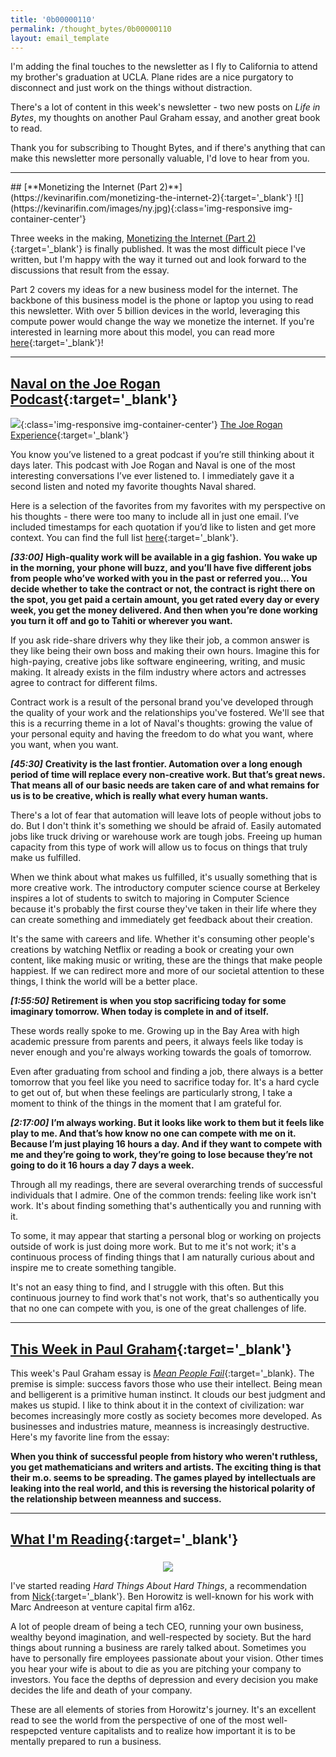 ```yaml
---
title: '0b00000110'
permalink: /thought_bytes/0b00000110
layout: email_template
---
```

I'm adding the final touches to the newsletter as I fly to California to attend my brother's graduation at UCLA. Plane rides are a nice purgatory to disconnect and just work on the things without distraction.

There's a lot of content in this week's newsletter - two new posts on *Life in Bytes*, my thoughts on another Paul Graham essay, and another great book to read.

Thank you for subscribing to Thought Bytes, and if there's anything that can make this newsletter more personally valuable, I'd love to hear from you.

<hr class='post-hr'>
## [**Monetizing the Internet (Part 2)**](https://kevinarifin.com/monetizing-the-internet-2){:target='_blank'}
![](https://kevinarifin.com/images/ny.jpg){:class='img-responsive img-container-center'}

Three weeks in the making, [Monetizing the Internet (Part 2)](https://kevinarifin.com/monetizing-the-internet-2){:target='_blank'} is finally published. It was the most difficult piece I've written, but I'm happy with the way it turned out and look forward to the discussions that result from the essay.

Part 2 covers my ideas for a new business model for the internet. The backbone of this business model is the phone or laptop you using to read this newsletter. With over 5 billion devices in the world, leveraging this compute power would change the way we monetize the internet. If you're interested in learning more about this model, you can read more [here](https://kevinarifin.com/monetizing-the-internet-2){:target='_blank'}!

<hr class='post-hr'/>

## [**Naval on the Joe Rogan Podcast**](https://podcasts.apple.com/us/podcast/the-joe-rogan-experience/id360084272?i=1000440636786){:target='_blank'}
![](https://kevinarifin.com/images/thought_bytes/naval-joe.jpg){:class='img-responsive img-container-center'}
[The Joe Rogan Experience](http://podcasts.joerogan.net/podcasts/naval-ravikant){:target='_blank'}

You know you’ve listened to a great podcast if you’re still thinking about it days later. This podcast with Joe Rogan and Naval is one of the most interesting conversations I’ve ever listened to. I immediately gave it a second listen and noted my favorite thoughts Naval shared.

Here is a selection of the favorites from my favorites with my perspective on his thoughts - there were too many to include all in just one email. I’ve included timestamps for each quotation if you’d like to listen and get more context. You can find the full list [here](https://kevinarifin.com/naval){:target='_blank'}.

***[33:00]*** **High-quality work will be available in a gig fashion. You wake up in the morning, your phone will buzz, and you’ll have five different jobs from people who’ve worked with you in the past or referred you... You decide whether to take the contract or not, the contract is right there on the spot, you get paid a certain amount, you get rated every day or every week, you get the money delivered. And then when you’re done working you turn it off and go to Tahiti or wherever you want.**

If you ask ride-share drivers why they like their job, a common answer is they like being their own boss and making their own hours. Imagine this for high-paying, creative jobs like software engineering, writing, and music making. It already exists in the film industry where actors and actresses agree to contract for different films.

Contract work is a result of the personal brand you've developed through the quality of your work and the relationships you've fostered. We'll see that this is a recurring theme in a lot of Naval's thoughts: growing the value of your personal equity and having the freedom to do what you want, where you want, when you want.

***[45:30]*** **Creativity is the last frontier. Automation over a long enough period of time will replace every non-creative work. But that’s great news. That means all of our basic needs are taken care of and what remains for us is to be creative, which is really what every human wants.**

There's a lot of fear that automation will leave lots of people without jobs to do. But I don't think it's something we should be afraid of. Easily automated jobs like truck driving or warehouse work are tough jobs. Freeing up human capacity from this type of work will allow us to focus on things that truly make us fulfilled.

When we think about what makes us fulfilled, it's usually something that is more creative work. The introductory computer science course at Berkeley inspires a lot of students to switch to majoring in Computer Science because it's probably the first course they've taken in their life where they can create something and immediately get feedback about their creation.

It's the same with careers and life. Whether it's consuming other people's creations by watching Netflix or reading a book or creating your own content, like making music or writing, these are the things that make people happiest. If we can redirect more and more of our societal attention to these things, I think the world will be a better place.

***[1:55:50]*** **Retirement is when you stop sacrificing today for some imaginary tomorrow. When today is complete in and of itself.**

These words really spoke to me. Growing up in the Bay Area with high academic pressure from parents and peers, it always feels like today is never enough and you're always working towards the goals of tomorrow.

Even after graduating from school and finding a job, there always is a better tomorrow that you feel like you need to sacrifice today for. It's a hard cycle to get out of, but when these feelings are particularly strong, I take a moment to think of the things in the moment that I am grateful for.

***[2:17:00]*** **I’m always working. But it looks like work to them but it feels like play to me. And that’s how know no one can compete with me on it. Because I’m just playing 16 hours a day. And if they want to compete with me and they’re going to work, they’re going to lose because they’re not going to do it 16 hours a day 7 days a week.**

Through all my readings, there are several overarching trends of successful individuals that I admire. One of the common trends: feeling like work isn't work. It's about finding something that's authentically you and running with it.

To some, it may appear that starting a personal blog or working on projects outside of work is just doing more work. But to me it's not work; it's a continuous process of finding things that I am naturally curious about and inspire me to create something tangible.

It's not an easy thing to find, and I struggle with this often. But this continuous journey to find work that's not work, that's so authentically you that no one can compete with you, is one of the great challenges of life.

<hr class='post-hr'/>

## [**This Week in Paul Graham**](http://www.paulgraham.com/mean.html){:target='_blank'}

This week's Paul Graham essay is [*Mean People Fail*](http://paulgraham.com/mean.html){:target='_blank}. The premise is simple: success favors those who use their intellect. Being mean and belligerent is a primitive human instinct. It clouds our best judgment and makes us stupid. I like to think about it in the context of civilization: war becomes increasingly more costly as society becomes more developed. As businesses and industries mature, meanness is increasingly destructive. Here's my favorite line from the essay:

**When you think of successful people from history who weren't ruthless, you get mathematicians and writers and artists. The exciting thing is that their m.o. seems to be spreading. The games played by intellectuals are leaking into the real world, and this is reversing the historical polarity of the relationship between meanness and success.**

<hr class='post-hr'/>

## [**What I'm Reading**](https://www.amazon.com/Hard-Thing-About-Things-Building/dp/0062273205){:target='_blank'}
<center>
<img src='https://kevinarifin.com/images/thought_bytes/hard-things.jpg' class="img-responsive img-container-center" style='max-width:164px; margin-top: 5px'/>
</center>

I've started reading *Hard Things About Hard Things*, a recommendation from [Nick](https://nickchua.me){:target='_blank'}. Ben Horowitz is well-known for his work with Marc Andreeson at venture capital firm a16z.

A lot of people dream of being a tech CEO, running your own business, wealthy beyond imagination, and well-respected by society. But the hard things about running a business are rarely talked about. Sometimes you have to personally fire employees passionate about your vision. Other times you hear your wife is about to die as you are pitching your company to investors. You face the depths of depression and every decision you make decides the life and death of your company.

These are all elements of stories from Horowitz's journey. It's an excellent read to see the world from the perspective of one of the most well-respepcted venture capitalists and to realize how important it is to be mentally prepared to run a business.

